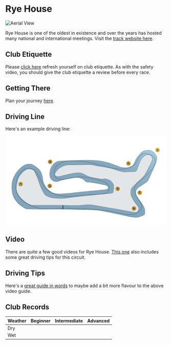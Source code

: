 # Rye House

![Aerial View](images/RyeHouse-AerialView.jpg)

Rye House is one of the oldest in existence and over the years has hosted many national and international meetings. Visit the [track website here](https://www.rye-house.co.uk/).

## Club Etiquette

Please [click here](../Club_Eiquette) refresh yourself on club etiquette. As with the safety video, you should give the club etiquette a review before every race.

## Getting There

Plan your journey [here](https://www.google.com/maps/place/Rye+House+Kart+Raceway/@51.7675123,0.0115243,15z/data=!4m14!1m7!3m6!1s0x47d89dfd755f6bcb:0x68e250e8f76a21d5!2sRye+House+Kart+Raceway!8m2!3d51.7675123!4d0.0115243!16s%2Fm%2F03ct0lw!3m5!1s0x47d89dfd755f6bcb:0x68e250e8f76a21d5!8m2!3d51.7675123!4d0.0115243!16s%2Fm%2F03ct0lw?entry=ttu).

## Driving Line

Here's an example driving line:

![Driving Line](images/RyeHouse-DrivingLine.png)

## Video

There are quite a few good videos for Rye House. [This one](https://www.youtube.com/watch?v=yq_ejPWdLCA) also includes some great driving tips for this circuit.

## Driving Tips

Here's a [great guide in words](https://kclmotorsport.wordpress.com/2012/10/22/rye-house-track-guide/) to maybe add a bit more flavour to the above video guide.

## Club Records

| Weather | Beginner | Intermediate | Advanced |
|---      |---       |---           |---       |
| Dry     |  |  |  |
| Wet     |  |  |  |
